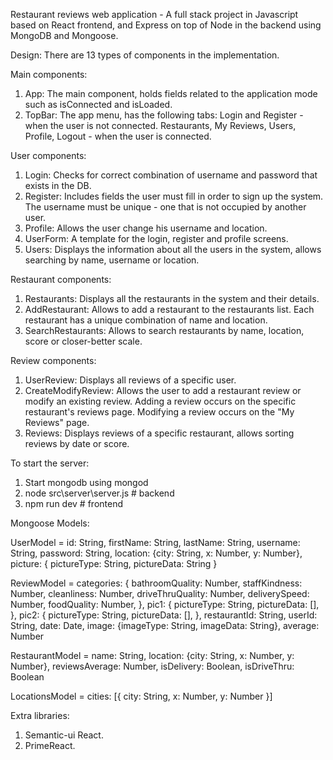 Restaurant reviews web application - A full stack project in Javascript based on React frontend, 
and Express on top of Node in the backend using MongoDB and Mongoose.

Design: There are 13 types of components in the implementation.

Main components:
1. App: The main component, holds fields related to the application mode such as isConnected and isLoaded.
2. TopBar: The app menu, has the following tabs: 
    Login and Register - when the user is not connected.
    Restaurants, My Reviews, Users, Profile, Logout - when the user is connected.

User components:
1. Login: Checks for correct combination of username and password that exists in the DB. 
2. Register: Includes fields the user must fill in order to sign up the system. The username must be unique - one that is not occupied by another user.
3. Profile: Allows the user change his username and location.
4. UserForm: A template for the login, register and profile screens.
5. Users: Displays the information about all the users in the system, allows searching by name, username or location.

Restaurant components:
1. Restaurants: Displays all the restaurants in the system and their details.
2. AddRestaurant: Allows to add a restaurant to the restaurants list. Each restaurant has a unique combination of name and location.
3. SearchRestaurants: Allows to search restaurants by name, location, score or closer-better scale.

Review components: 
1. UserReview: Displays all reviews of a specific user.
2. CreateModifyReview: Allows the user to add a restaurant review or modify an existing review.
    Adding a review occurs on the specific restaurant's reviews page.
    Modifying a review occurs on the "My Reviews" page.
3. Reviews: Displays reviews of a specific restaurant, allows sorting reviews by date or score.


To start the server:
1. Start mongodb using mongod
2. node src\server\server.js # backend
3. npm run dev # frontend


Mongoose Models:

UserModel = id: String,
            firstName: String,
            lastName: String,
            username: String,
            password: String,
            location: {city: String, x: Number, y: Number},
            picture: {
                pictureType: String,
                pictureData: String
            }
    
ReviewModel =  categories: {
                   bathroomQuality: Number,
                   staffKindness: Number,
                   cleanliness: Number,
                   driveThruQuality: Number,
                   deliverySpeed: Number,
                   foodQuality: Number,
               },
               pic1: {
                   pictureType: String,
                   pictureData: [],
               },
               pic2: {
                   pictureType: String,
                   pictureData: [],
               },
               restaurantId: String,
               userId: String,
               date: Date,
               image: {imageType: String, imageData: String},
               average: Number

RestaurantModel = name: String,
                  location: {city: String, x: Number, y: Number},
                  reviewsAverage: Number,
                  isDelivery: Boolean,
                  isDriveThru: Boolean
                  
LocationsModel = cities: [{
                    city: String,
                    x: Number,
                    y: Number
                }]

Extra libraries:
1. Semantic-ui React.
2. PrimeReact. 